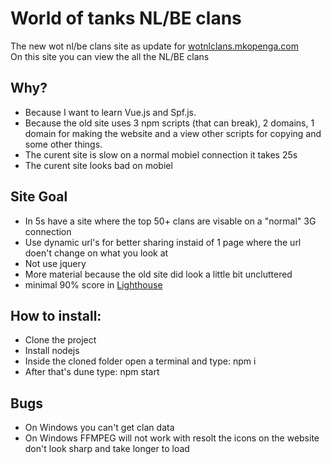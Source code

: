 # World of tanks NL/BE clans    
The new wot nl/be clans site as update for [wotnlclans.mkopenga.com](https://wotnlclans.mkopenga.com)  
On this site you can view the all the NL/BE clans  

## Why?  
- Because I want to learn Vue.js and Spf.js.  
- Because the old site uses 3 npm scripts (that can break), 2 domains, 1 domain for making the website and a view other scripts for copying and some other things.  
- The curent site is slow on a normal mobiel connection it takes 25s  
- The curent site looks bad on mobiel  

## Site Goal  
- In 5s have a site where the top 50+ clans are visable on a "normal" 3G connection  
- Use dynamic url's for better sharing instaid of 1 page where the url doen't change on what you look at  
- Not use jquery  
- More material because the old site did look a little bit uncluttered  
- minimal 90% score in [Lighthouse](https://developers.google.com/web/tools/lighthouse/)  

## How to install:  
- Clone the project  
- Install nodejs  
- Inside the cloned folder open a terminal and type: npm i  
- After that's dune type: npm start  

## Bugs  
- On Windows you can't get clan data  
- On Windows FFMPEG will not work with resolt the icons on the website don't look sharp and take longer to load  
